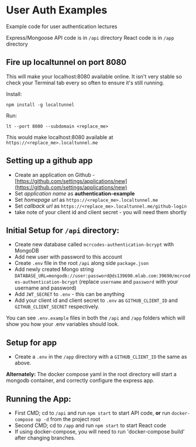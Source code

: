 # User Auth Examples

Example code for user authentication lectures

Express/Mongoose API code is in `/api` directory
React code is in `/app` directory

## Fire up localtunnel on port 8080

This will make your localhost:8080 available online. It isn't very stable so check your Terminal tab every so often to ensure it's still running.

Install:

```
npm install -g localtunnel
```

Run:

```
lt --port 8080 --subdomain <replace_me>
```

This would make localhost:8080 available at `https://<replace_me>.localtunnel.me`

## Setting up a github app
- Create an application on Github - [https://github.com/settings/applications/new](https://github.com/settings/applications/new)
- Set *application name* as **authentication-example**
- Set *homepage url* as `https://<replace_me>.localtunnel.me`
- Set *callback url* as `https://<replace_me>.localtunnel.me/github-login`
- take note of your client id and client secret - you will need them shortly

## Initial Setup for `/api` directory:
- Create new database called `mcrcodes-authentication-bcrypt` with MongoDB
- Add new user with password to this account
- Create `.env` file in the root `/api` along side `package.json`
- Add newly created Mongo string `DATABASE_URL=mongodb://user:password@ds139690.mlab.com:39690/mcrcodes-authentication-bcrypt` (replace `username` and `password` with your username and password)
- Add `JWT_SECRET` to `.env` - this can be anything
- Add your client id and client secret to `.env` as `GITHUB_CLIENT_ID` and `GITHUB_CLIENT_SECRET` respectively.

You can see `.env.example` files in both the `/api` and `/app` folders which will show you how your .env variables should look.

## Setup for app
- Create a `.env` in the `/app` directory with a `GITHUB_CLIENT_ID` the same as above.

**Alternately:** The docker compose yaml in the root directory will start a mongodb container, and correctly configure the express app. 

## Running the App:
- First CMD; cd to `/api` and run `npm start` to start API code, **or** run `docker-compose up -d` from the project root
- Second CMD; cd to `/app` and run `npm start` to start React code
- If using docker-compose, you will need to run 'docker-compose build' after changing branches.
